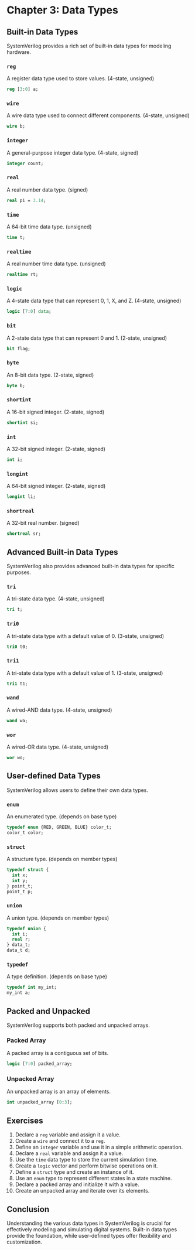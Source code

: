 # Chapter 3: Data Types

## Built-in Data Types
SystemVerilog provides a rich set of built-in data types for modeling hardware.

### `reg`
A register data type used to store values. (4-state, unsigned)

```systemverilog
reg [3:0] a;
```

### `wire`
A wire data type used to connect different components. (4-state, unsigned)

```systemverilog
wire b;
```

### `integer`
A general-purpose integer data type. (4-state, signed)

```systemverilog
integer count;
```

### `real`
A real number data type. (signed)

```systemverilog
real pi = 3.14;
```

### `time`
A 64-bit time data type. (unsigned)

```systemverilog
time t;
```

### `realtime`
A real number time data type. (unsigned)

```systemverilog
realtime rt;
```

### `logic`
A 4-state data type that can represent 0, 1, X, and Z. (4-state, unsigned)

```systemverilog
logic [7:0] data;
```

### `bit`
A 2-state data type that can represent 0 and 1. (2-state, unsigned)

```systemverilog
bit flag;
```

### `byte`
An 8-bit data type. (2-state, signed)

```systemverilog
byte b;
```

### `shortint`
A 16-bit signed integer. (2-state, signed)

```systemverilog
shortint si;
```

### `int`
A 32-bit signed integer. (2-state, signed)

```systemverilog
int i;
```

### `longint`
A 64-bit signed integer. (2-state, signed)

```systemverilog
longint li;
```

### `shortreal`
A 32-bit real number. (signed)

```systemverilog
shortreal sr;
```

## Advanced Built-in Data Types
SystemVerilog also provides advanced built-in data types for specific purposes.

### `tri`
A tri-state data type. (4-state, unsigned)

```systemverilog
tri t;
```

### `tri0`
A tri-state data type with a default value of 0. (3-state, unsigned)

```systemverilog
tri0 t0;
```

### `tri1`
A tri-state data type with a default value of 1. (3-state, unsigned)

```systemverilog
tri1 t1;
```

### `wand`
A wired-AND data type. (4-state, unsigned)

```systemverilog
wand wa;
```

### `wor`
A wired-OR data type. (4-state, unsigned)

```systemverilog
wor wo;
```

## User-defined Data Types
SystemVerilog allows users to define their own data types.

### `enum`
An enumerated type. (depends on base type)

```systemverilog
typedef enum {RED, GREEN, BLUE} color_t;
color_t color;
```

### `struct`
A structure type. (depends on member types)

```systemverilog
typedef struct {
  int x;
  int y;
} point_t;
point_t p;
```

### `union`
A union type. (depends on member types)

```systemverilog
typedef union {
  int i;
  real r;
} data_t;
data_t d;
```

### `typedef`
A type definition. (depends on base type)

```systemverilog
typedef int my_int;
my_int a;
```

## Packed and Unpacked
SystemVerilog supports both packed and unpacked arrays.

### Packed Array
A packed array is a contiguous set of bits.

```systemverilog
logic [7:0] packed_array;
```

### Unpacked Array
An unpacked array is an array of elements.

```systemverilog
int unpacked_array [0:3];
```

## Exercises
1. Declare a `reg` variable and assign it a value.
2. Create a `wire` and connect it to a `reg`.
3. Define an `integer` variable and use it in a simple arithmetic operation.
4. Declare a `real` variable and assign it a value.
5. Use the `time` data type to store the current simulation time.
6. Create a `logic` vector and perform bitwise operations on it.
7. Define a `struct` type and create an instance of it.
8. Use an `enum` type to represent different states in a state machine.
9. Declare a packed array and initialize it with a value.
10. Create an unpacked array and iterate over its elements.

## Conclusion
Understanding the various data types in SystemVerilog is crucial for effectively modeling and simulating digital systems. Built-in data types provide the foundation, while user-defined types offer flexibility and customization.
